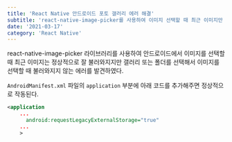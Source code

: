 ```yaml
---
title: 'React Native 안드로이드 포토 갤러리 에러 해결'
subtitle: 'react-native-image-picker를 사용하여 이미지 선택할 때 최근 이미지만 선택되고 다른 갤러리, 폴더에서 이미지 선택이 안될때 해결 방법'
date: '2021-03-17'
category: 'React Native'
---
```


react-native-image-picker 라이브러리를 사용하여 안드로이드에서 이미지를 선택할 때 최근 이미지는 정상적으로 잘 불러와지지만 갤러리 또는 폴더를 선택해서 이미지를 선택할 때 불러와지지 않는 에러를 발견하였다.

`AndroidManifest.xml` 파일의 `application` 부분에 아래 코드를 추가해주면 정상적으로 작동된다.

```xml
<application
    ...
      android:requestLegacyExternalStorage="true"
    ...
    >
```
